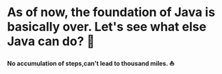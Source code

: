 <br>
<br>
<br>
<br>
<br>
<br>
<br>
<br>
<br>
<br>
<br>
<br>

# As of now, the foundation of Java is basically over. Let's see what else Java can do? :ferris_wheel:

**No accumulation of steps,can't lead to thousand miles.
:sailboat:**

